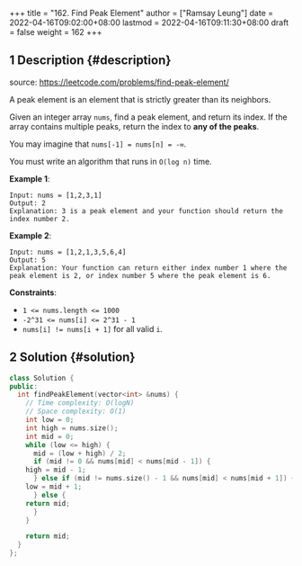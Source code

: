 +++
title = "162. Find Peak Element"
author = ["Ramsay Leung"]
date = 2022-04-16T09:02:00+08:00
lastmod = 2022-04-16T09:11:30+08:00
draft = false
weight = 162
+++

## <span class="section-num">1</span> Description {#description}

source: <https://leetcode.com/problems/find-peak-element/>

A peak element is an element that is strictly greater than its neighbors.

Given an integer array `nums`, find a peak element, and return its index. If the array contains multiple peaks, return the index to **any of the peaks**.

You may imagine that `nums[-1] = nums[n] = -∞`.

You must write an algorithm that runs in `O(log n)` time.

**Example 1**:

```text
Input: nums = [1,2,3,1]
Output: 2
Explanation: 3 is a peak element and your function should return the index number 2.
```

**Example 2**:

```text
Input: nums = [1,2,1,3,5,6,4]
Output: 5
Explanation: Your function can return either index number 1 where the peak element is 2, or index number 5 where the peak element is 6.
```

**Constraints**:

-   `1 <= nums.length <= 1000`
-   `-2^31 <= nums[i] <= 2^31 - 1`
-   `nums[i] != nums[i + 1]` for all valid `i`.


## <span class="section-num">2</span> Solution {#solution}

```C++
class Solution {
public:
  int findPeakElement(vector<int> &nums) {
    // Time complexity: O(logN)
    // Space complexity: O(1)
    int low = 0;
    int high = nums.size();
    int mid = 0;
    while (low <= high) {
      mid = (low + high) / 2;
      if (mid != 0 && nums[mid] < nums[mid - 1]) {
	high = mid - 1;
      } else if (mid != nums.size() - 1 && nums[mid] < nums[mid + 1]) {
	low = mid + 1;
      } else {
	return mid;
      }
    }

    return mid;
  }
};
```
